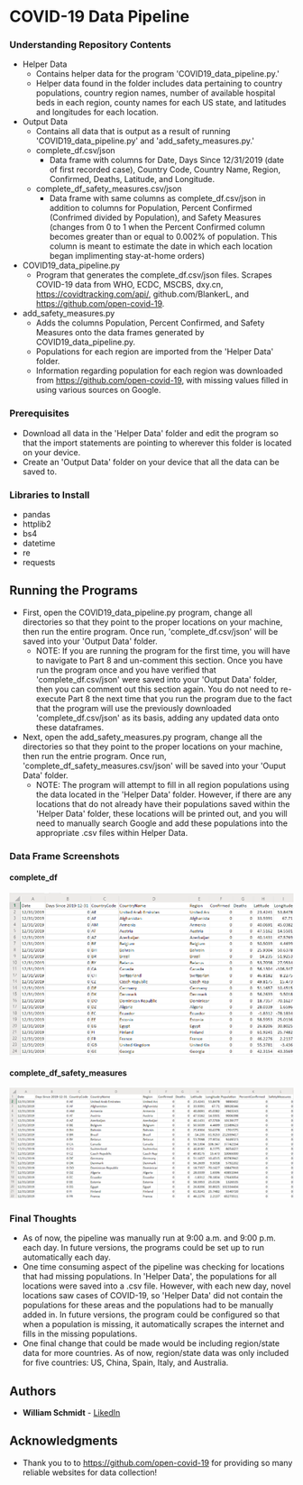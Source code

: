 # COVID-19 Data Pipeline

### Understanding Repository Contents
* Helper Data
  - Contains helper data for the program 'COVID19_data_pipeline.py.' 
  - Helper data found in the folder includes data pertaining to country populations, country region names, number of available hospital beds in each region, county names for each US state, and latitudes and longitudes for each location.
* Output Data
  - Contains all data that is output as a result of running 'COVID19_data_pipeline.py' and 'add_safety_measures.py.'
  - complete_df.csv/json
    * Data frame with columns for Date, Days Since 12/31/2019 (date of first recorded case), Country Code, Country Name, Region, Confirmed, Deaths, Latitude, and Longitude.
  - complete_df_safety_measures.csv/json
    * Data frame with same columns as complete_df.csv/json in addition to columns for Population, Percent Confirmed (Confrimed divided by Population), and Safety Measures (changes from 0 to 1 when the Percent Confirmed column becomes greater than or equal to 0.002% of population. This column is meant to estimate the date in which each location began implimenting stay-at-home orders)
* COVID19_data_pipeline.py
  - Program that generates the complete_df.csv/json files. Scrapes COVID-19 data from WHO, ECDC, MSCBS, dxy.cn, https://covidtracking.com/api/, github.com/BlankerL, and  https://github.com/open-covid-19.
* add_safety_measures.py
  - Adds the columns Population, Percent Confirmed, and Safety Measures onto the data frames generated by COVID19_data_pipeline.py.
  - Populations for each region are imported from the 'Helper Data' folder.
  - Information regarding population for each region was downloaded from https://github.com/open-covid-19, with missing values filled in using various sources on Google.
 

### Prerequisites
* Download all data in the 'Helper Data' folder and edit the program so that the import statements are pointing to wherever this folder is located on your device.
* Create an 'Output Data' folder on your device that all the data can be saved to.

### Libraries to Install
* pandas
* httplib2
* bs4
* datetime
* re
* requests
 
## Running the Programs
* First, open the COVID19_data_pipeline.py program, change all directories so that they point to the proper locations on your machine, then run the entire program. Once run, 'complete_df.csv/json' will be saved into your 'Output Data' folder.
  - NOTE: If you are running the program for the first time, you will have to navigate to Part 8 and un-comment this section. Once you have run the program once and you have verified that 'complete_df.csv/json' were saved into your 'Output Data' folder, then you can comment out this section again. You do not need to re-execute Part 8 the next time that you run the program due to the fact that the program will use the previously downloaded 'complete_df.csv/json' as its basis, adding any updated data onto these dataframes. 
* Next, open the add_safety_measures.py program, change all the directories so that they point to the proper locations on your machine, then run the entrie program. Once run, 'complete_df_safety_measures.csv/json' will be saved into your 'Ouput Data' folder.
  - NOTE: The program will attempt to fill in all region populations using the data located in the 'Helper Data' folder. However, if there are any locations that do not already have their populations saved within the 'Helper Data' folder, these locations will be printed out, and you will need to manually search Google and add these populations into the appropriate .csv files within Helper Data.

### Data Frame Screenshots

#### complete_df

![Images](Images/complete_df.png)

#### complete_df_safety_measures

![Images](Images/complete_df_safety_measures.png)

### Final Thoughts
* As of now, the pipeline was manually run at 9:00 a.m. and 9:00 p.m. each day. In future versions, the programs could be set up to run automatically each day.
* One time consuming aspect of the pipeline was checking for locations that had missing populations. In 'Helper Data', the populations for all locations were saved into a .csv file. However, with each new day, novel locations saw cases of COVID-19, so 'Helper Data' did not contain the populations for these areas and the populations had to be manually added in. In future versions, the program could be configured so that when a population is missing, it automatically scrapes the internet and fills in the missing populations.
* One final change that could be made would be including region/state data for more countries. As of now, region/state data was only included for five countries: US, China, Spain, Italy, and Australia.

## Authors

* **William Schmidt** - [LikedIn](https://www.linkedin.com/in/william-schmidt-152431168/)

## Acknowledgments

* Thank you to to https://github.com/open-covid-19 for providing so many reliable websites for data collection!
